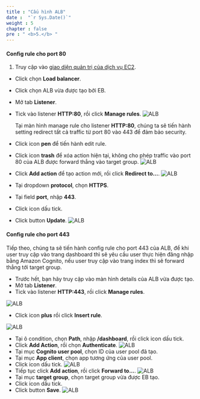 ```yaml
---
title : "Cấu hình ALB"
date :  "`r Sys.Date()`" 
weight : 5
chapter : false
pre : " <b>5.</b> "
---
```


#### Config rule cho port 80
1. Truy cập vào [giao diện quản trị của dịch vụ EC2](https://console.aws.amazon.com/ec2/v2/home).
  + Click chọn **Load balancer**.
  + Click chọn ALB vừa được tạo bởi EB.
  + Mở tab **Listener**.
  + Tick vào listener **HTTP:80**, rồi click **Manage rules**.
![ALB](/images/3.alb/005-alb.png)

    Tại màn hình manage rule cho listener **HTTP:80**, chúng ta sẽ tiến hành setting redirect tất cả traffic từ port 80 vào 443 để đảm bảo security. 
  + Click icon **pen** để tiến hành edit rule.
  + Click icon **trash** để xóa action hiện tại, không cho phép traffic vào port 80 của ALB được forward thẳng vào target group.
![ALB](/images/3.alb/006-alb.png)
  + Click **Add action** để tạo action mới, rồi click **Redirect to...**.
![ALB](/images/3.alb/007-alb.png)

  + Tại dropdown **protocol**, chọn **HTTPS**.
  + Tại field **port**, nhập **443**.
  + Click icon dấu tick.
  + Click button **Update**.
![ALB](/images/3.alb/008-alb.png)

#### Config rule cho port 443
  Tiếp theo, chúng ta sẽ tiến hành config rule cho port 443 của ALB, để khi user truy cập vào trang dashboard thì sẽ yêu cầu user thực hiện đăng nhập bằng Amazon Cognito, nếu user truy cập vào trang index thì sẽ forward thẳng tới target group.
  + Trước hết, bạn hãy truy cập vào màn hình details của ALB vừa được tạo.
  + Mở tab **Listener**.
  + Tick vào listener **HTTP:443**, rồi click **Manage rules**.

![ALB](/images/3.alb/009-alb.png)
  + Click icon **plus** rồi click **Insert rule**. 

![ALB](/images/3.alb/010-alb.png)
  + Tại ô condition, chọn **Path**, nhập **/dashboard**, rồi click icon dấu tick.
  + Click **Add Action**, rồi chọn **Authenticate**.
![ALB](/images/3.alb/011-alb.png)
  + Tại mục **Cognito user pool**, chọn ID của user pool đã tạo.
  + Tại mục **App client**, chọn app tương ứng của user pool.
  + Click icon dấu tick.
![ALB](/images/3.alb/012-alb.png)
  + Tiếp tục click **Add action**, rồi click **Forward to...**.
![ALB](/images/3.alb/013-alb.png)
  + Tại mục **target group**, chọn target group vừa được EB tạo.
  + Click icon dấu tick.
  + Click button **Save**.
  ![ALB](/images/3.alb/014-alb.png)


      


